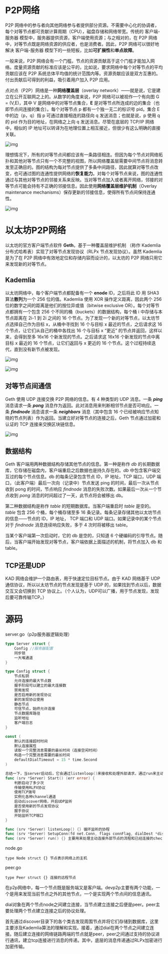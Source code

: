 # P2P网络

P2P 网络中的参与者向其他网络参与者提供部分资源。不需要中心化的协调者，每个对等节点都可贡献计算周期（CPU），磁盘存储和网络带宽。传统的 客户端-服务器 模型中，服务器提供资源，客户端使用资源；与之相对的，在 P2P 网络中，对等节点既是网络资源的供应者，也是消费者。因此，P2P 网络可以很好地解决 客户端-服务器 模型下的一些短板，比如**可扩展性**和**单点故障**。

一般来说，P2P 网络会有一个门槛，节点的资源贡献高于这个门槛才能加入网络。度量资源贡献的标准应该是公平的，比如说，要求网络中每个对等节点的平均贡献应该在 P2P 系统总体平均值的统计范围内等。资源贡献应该是双方互惠的。付出贡献后可得到的利益，吸引着用户加入 P2P 应用。

点对点（P2P）网络是一种**网络覆盖层**（overlay network）——就是说，它是建立在公开互联网之上的。从数学的角度来说，P2P 网络可以被视作一个有向图 G = (V,E)，其中 V 是网络中的对等节点集合，**E** 是对等节点所连成的边的集合（也即节点间连接的集合）。每个对等节点 p 都有一个独一无二的标识号 pid。集合 E 中的边（p，q）指 p 可通过直接相连的路径向 q 发送消息；也就是说，p 使用 q 的 pid 作为目的地址，在网络之上向 q 发送消息。尽管在底层的 TCP/IP 网络中，相似的 IP 地址可以转译为在地理位置上相互接近，但很少有这么明确的直接关联。

![img](https://upyun-assets.ethfans.org/uploads/photo/image/a51f93b11a7648b1b9494f1e78df74e7.png)

理想情况下，所有的对等节点间都应该有一条路径相连。但因为每个节点对网络拓扑和其他对等节点只有一个不完整的视图，所以网络覆盖层需要中间节点将消息转发至正确目的。图的结构为每对节点提供了多条中间路径，因此就算对等节点改变，也可通过图的连通性提供网络的**恢复能力**。对每个对等节点来说，图的连通性通过与其他对等节点的邻接关系来反映。当对等节点加入或者离开网络，邻接的对等节点可能会持有不正确的邻接信息。因此使用**网络覆盖层维护机制**（Overlay maintenance mechanisms）保存更新的邻接信息，使得所有节点间保持连通性。

![img](https://upyun-assets.ethfans.org/uploads/photo/image/6bc352b3b1544034aaffbb3e8ef05753.png)

# 以太坊P2P网络

以太坊的官方客户端节点软件 **Geth**，基于一种覆盖层维护机制 （称作 Kademlia 分布式哈希表）实现了对等节点发现协议（RLPx 节点发现协议）。虽然 Kademlia 是为了在 P2P 网络中有效地定位和存储内容而设计的，以太坊的 P2P 网络只用它来发现新的对等节点。

## Kademlia

以太坊网络中，每个客户端节点都配备有一个 **enode** ID，之后将此 ID 用 SHA3 算法**散列**为一个 256 位的值。Kademlia 使用 XOR 操作定义距离，因此两个 256 位的数字之间的距离是他们的按位异或值（bitwise exclusive OR）。每个对等节点都拥有一个包含 256 个不同的桶（buckets）的数据结构，每个桶 i 中存储与本节点距离在 2i-1 到 2i 之间的 16 个节点。为了发现一个新的对等节点，以太坊节点选择自己作为目标 x，从桶中寻找到 16 个与目标 x 最近的节点，之后请求这 16 个节点，让它们从自己的桶中各找出 16 个与目标 x “更近” 的节点并返回，这样以来，会得到至多 16x16 个新发现的节点。之后请求这 16x16 个新发现的节点中离目标 x 最近的 16 个节点，让它们返回与 x 更近的 16 个节点。这个过程持续迭代，直到没有新节点被发现。

![img](https://upyun-assets.ethfans.org/uploads/photo/image/9f0901b2a79e4ddfaa1692af5586f032.png)

![img](https://upyun-assets.ethfans.org/uploads/photo/image/cc9f6a53ea054f5e948161e2de8a5673.png)

## 对等节点间通信

Geth 使用 UDP 连接交换 P2P 网络的信息。有 4 种类型的 UDP 消息。一条 ***ping*** 消息请求一条 ***pong*** 消息作为返回。此对消息用来判断相邻节点是否可响应。一条 ***findnode*** 消息请求一条 ***neighbors*** 消息（其中包含 16 个已经被响应节点知晓的节点列表）作为返回。当建立好对等节点的连接之后，Geth 节点通过加密和认证的 TCP 连接来交换区块链信息。

![img](https://upyun-assets.ethfans.org/uploads/photo/image/d0921459c0834ed3a03159a850313394.png)

## 数据结构

Geth 客户端用两种数据结构存储其他节点的信息。第一种是称作 *db* 的长期数据库，它存储在磁盘内，客户端重启之后数据也是持久存在的。*db* 中包含客户端交互过的每个节点信息。db 的每条记录包含节点 ID，IP 地址，TCP 端口，UDP 端口，（此客户端）最后一次向（记录中）节点发送 ping 的时间，最后一次从节点收到 pong 的时间，节点响应 *findnode* 消息的失败次数。如果最后一次从一个节点收到 *pong* 消息的时间超过了一天，此节点将会被移出 db。

第二种数据结构是称作 *table* 的短期数据库。当客户端重启时 *table* 是空的。*table* 包含 256 个桶，每个桶存储至多 16 条记录。每条记录存储其他以太坊节点的信息——节点的 ID，IP 地址， TCP 端口和 UDP 端口。如果记录中的某个节点对于 *findnode* 消息连续响应失败，多于 4 次时将被移出 table。

当某个客户端第一次启动时，它的 db 是空的，只知道 6 个硬编码的引导节点。随后，当客户端开始发现对等节点，客户端依据上面描述的机制，将节点加入 db 和 table。

## TCP还是UDP

KAD 网络会维护一个路由表，用于快速定位目标节点。由于 KAD 网络基于 UDP 通信协议，所以以太坊节点的节点发现是基于 UDP 的，如果找到节点以后，数据交互又会切换到 TCP 协议上。（个人认为，UDP可以广播，用于节点发现，发现后要可靠传输TCP。）

# 源码

server.go（p2p服务器逻辑处理）

```go
type Server struct {
	Config //服务器配置
    同步锁
    一大堆通道
}

type Config struct {
	节点私钥
    允许连接的最大节点数
    握手阶段可以建立的最大连接数
    禁用发现
    是否启用新的发现协议
    新的发现协议使用
    静态节点
    可信节点，始终允许连接
    节点数据库路径
    监听地址
    客户端日志
}

const (
    默认的连接超时时间
    默认连接属性
    读取一个完整消息需要的最长时间（连接空闲时间）
    构造一个完整消息需要的最长时间
	defaultDialTimeout = 15 * time.Second
)

总结一下，当server启动后，它会通过listenloop()来接收和处理外部请求，通过run来主动发起与外部其他节点的连接。
func (srv *Server) Start() (err error) {
    判断启动了多少次
    传输使用RLPX协议
    使用TCP拨号
    实例化各种channel通道
    启动discover网络，开启UDP监听
    是否使用新的节点发现协议
    握手协议
    开始监听TCP端口
}

func (srv *Server) listenLoop() {} 循环监听的协程
func (srv *Server) SetupConn(fd net.Conn, flags connFlag, dialDest *discover.Node) error {} 执行握手并尝试将连接方作为一个peer
func (srv *Server) run() {} 主要用来处理主动连接外部节点的流程和已经连接的checkpoint逻辑（服务器停止、添加静态节点、移除静态节点、已经通过握手协议、删除peer）
```

node.go

```
type Node struct {} 节点表示网络上的主机
```

peer.go

```
type Peer struct {} 连接的远程节点
```

在p2p网络中，每一个节点既是服务端又是客户端。devp2p主要有两个功能，一个是用来发现当前节点之外的其他节点，一个是实现两个节点间的信息通讯。

dial对象在两个节点node之间建立连接，当节点建立连接之后便是peer。peer主要处理两个节点建立连接之后的协议处理。



首先通过discover目录下的各个类去发现周围节点并将它们存储到数据库，这里主要涉及Kademlia算法的理解和实现。接着，通过dial在两个节点之间建立连接。随后建立连接的网络链路两端的节点就是peer，peer之间通过支持的协议进行通讯，建立tcp连接进行消息的传递。其中，底层的消息传递通过RLPx加密进行加密传输。
